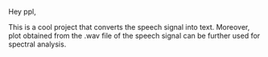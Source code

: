 Hey ppl,

This is a cool project that converts the speech signal into text. 
Moreover, plot obtained from the .wav file of the speech signal can be further used for spectral analysis.
